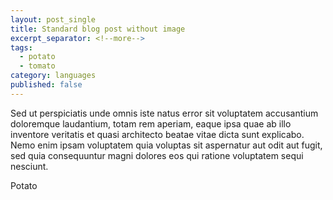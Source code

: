 ```yaml
---
layout: post_single
title: Standard blog post without image
excerpt_separator: <!--more-->
tags:
  - potato
  - tomato
category: languages
published: false
---
```

Sed ut perspiciatis unde omnis iste natus error sit voluptatem accusantium
doloremque laudantium, totam rem aperiam, eaque ipsa quae ab illo inventore
veritatis et quasi architecto beatae vitae dicta sunt explicabo. Nemo enim ipsam
voluptatem quia voluptas sit aspernatur aut odit aut fugit, sed quia consequuntur
magni dolores eos qui ratione voluptatem sequi nesciunt.

<!--more-->
Potato
